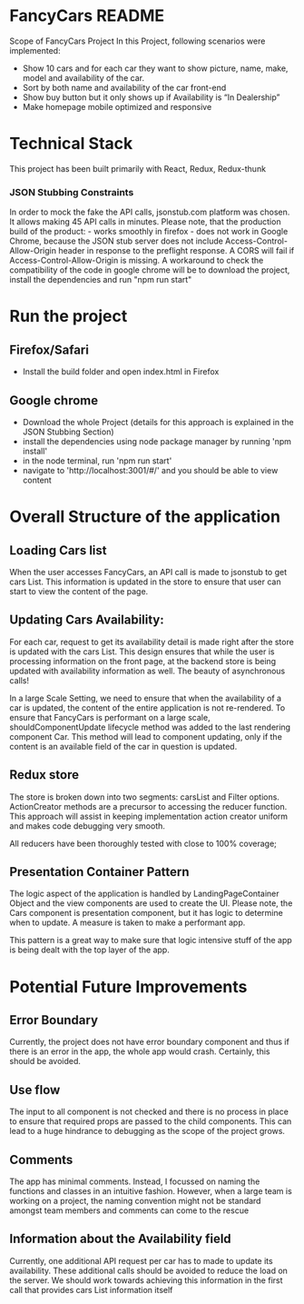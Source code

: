 # FancyCars README

 Scope of FancyCars Project
In this Project, following scenarios were implemented:
 - Show 10 cars and for each car they want to show picture, name, make, model and availability of the car.
 - Sort by both name and availability of the car
front-end
 - Show buy button but it only shows up if Availability is “In Dealership”
 - Make homepage mobile optimized and responsive

# Technical Stack
This project has been built primarily with React, Redux, Redux-thunk

### JSON Stubbing Constraints
In order to mock the fake the API calls, jsonstub.com platform was chosen. It allows making 45 API calls in minutes. Please note, that the production build of the product:
	- works smoothly in firefox
	- does not work in Google Chrome, because the JSON stub server does not include Access-Control-Allow-Origin header in response to the preflight response. A CORS will fail if Access-Control-Allow-Origin is missing.
	A workaround to check the compatibility of the code in google chrome will be to download the project, install the dependencies and run "npm run start"

# Run the project
## Firefox/Safari
- Install the build folder and open index.html in Firefox

## Google chrome
 - Download the whole Project (details for this approach is explained in the JSON Stubbing Section)
 - install the dependencies using node package manager by running 'npm install'
 - in the node terminal, run 'npm run start'
 - navigate to 'http://localhost:3001/#/' and you should be able to view content

# Overall Structure of the application
## Loading Cars list
When the user accesses FancyCars, an API call is made to jsonstub to get cars List. This information is updated in the store to ensure that user can start to view the content of the page.

## Updating Cars Availability:
For each car, request to get its availability detail is made right after the store is updated with the cars List. This design ensures that while the user is processing information on the front page, at the backend store is being updated with availability information as well. The beauty of asynchronous calls!

In a large Scale Setting, we need to ensure that when the availability of a car is updated, the content of the entire application is not re-rendered. To ensure that FancyCars is performant on a large scale, shouldComponentUpdate lifecycle method was added to the last rendering component Car. This method will lead to component updating, only if the content is an available field of the car in question is updated.

## Redux store
The store is broken down into two segments: carsList and Filter options.
ActionCreator methods are a precursor to accessing the reducer function. This approach will assist in keeping implementation action creator uniform and makes code debugging very smooth.

All reducers have been thoroughly tested with close to 100% coverage;

## Presentation Container Pattern
The logic aspect of the application is handled by LandingPageContainer Object and the view components are used to create the UI. Please note, the Cars component is presentation component, but it has logic to determine when to update. A measure is taken to make a performant app.

This pattern is a great way to make sure that logic intensive stuff of the app is being dealt with the top layer of the app.


# Potential Future Improvements
## Error Boundary
Currently, the project does not have error boundary component and thus if there is an error in the app, the whole app would crash. Certainly, this should be avoided.

## Use flow
The input to all component is not checked and there is no process in place to ensure that required props are passed to the child components. This can lead to a huge hindrance to debugging as the scope of the project grows.

## Comments
The app has minimal comments. Instead, I focussed on naming the functions and classes in an intuitive fashion. However, when a large team is working on a project, the naming convention might not be standard amongst team members and comments can come to the rescue

## Information about the Availability field
Currently, one additional API request per car has to made to update its availability. These additional calls should be avoided to reduce the load on the server. We should work towards achieving this information in the first call that provides cars List information itself
